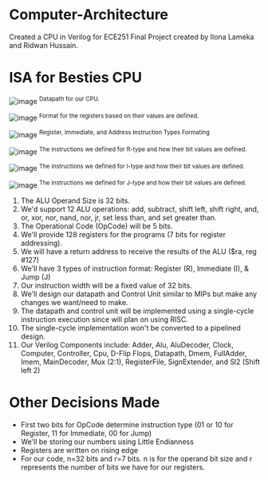 # Computer-Architecture
Created a CPU in Verilog for ECE251 Final Project created by Ilona Lameka and Ridwan Hussain.

# ISA for Besties CPU
![image](https://github.com/Ridwan-Hussain/Computer-Architecture/assets/114603278/b86b4ca5-3611-4f51-b5e2-3201a9b521e0)
<sup>Datapath for our CPU.</sup>

![image](https://github.com/cooper-union-ece-251-marano/ece-251-spring-2023-final-project-besties/assets/114603278/b3b5e5cf-3976-456e-8043-a9025855ca68)
<sup>Format for the registers based on their values are defined.</sup>

![image](https://github.com/Ridwan-Hussain/Computer-Architecture/assets/114603278/d3ffbb4a-12b0-439f-a2ce-7703e0aa9b65)
<sup>Register, Immediate, and Address Instruction Types Formating</sup>

![image](https://github.com/Ridwan-Hussain/Computer-Architecture/assets/114603278/df0eed54-47c4-412b-90be-76972f3918a8)
<sup>The instructions we defined for R-type and how their bit values are defined.</sup>

![image](https://github.com/Ridwan-Hussain/Computer-Architecture/assets/114603278/ebdd376d-3438-4d3c-a71f-5a3a8e21f683)
<sup>The instructions we defined for I-type and how their bit values are defined.</sup>

![image](https://github.com/Ridwan-Hussain/Computer-Architecture/assets/114603278/c13264f9-f2df-4e49-99b9-e8aac4e7815c)
<sup>The instructions we defined for J-type and how their bit values are defined.</sup>

1. The ALU Operand Size is 32 bits.
2. We'd support 12 ALU operations: add, subtract, shift left, shift right, and, or, xor, nor, nand, nor, jr, set less than, and set greater than.
3. The Operational Code (OpCode) will be 5 bits.
4. We'll provide 128 registers for the programs (7 bits for register addressing).
5. We will have a return address to receive the results of the ALU ($ra, reg #127)
6. We'll have 3 types of instruction format: Register (R), Immediate (I), & Jump (J)
7. Our instruction width will be a fixed value of 32 bits.
8. We'll design our datapath and Control Unit similar to MIPs but make any changes we want/need to make.
9. The datapath and control unit will be implemented using a single-cycle instruction execution since will plan on using RISC.
10. The single-cycle implementation won't be converted to a pipelined design.
11. Our Verilog Components include: Adder, Alu, AluDecoder, Clock, Computer, Controller, Cpu, D-Flip Flops, Datapath, Dmem, FullAdder, Imem, MainDecoder, Mux (2:1), RegisterFile, SignExtender, and Sl2 (Shift left 2)

# Other Decisions Made
- First two bits for OpCode determine instruction type (01 or 10 for Register, 11 for Immediate, 00 for Jump)
- We'll be storing our numbers using Little Endianness
- Registers are written on rising edge
- For our code, n=32 bits and r=7 bits. n is for the operand bit size and r represents the number of bits we have for our registers.

